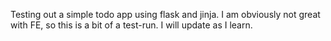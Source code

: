 Testing out a simple todo app using flask and jinja. I am obviously not great with FE, so this is a bit of a test-run. I will update as I learn.
